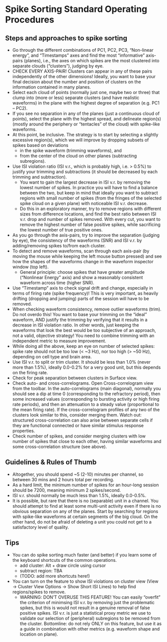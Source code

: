 # Spike Sorting Standard Operating Procedures


## Steps and approaches to spike sorting

- Go through the different combinations of PC1, PC2, PC3, “Non-linear energy”, and “Timestamps” axes and find the most “informative” axis-pairs (planes), i.e., the axes on which spikes are the most clustered into separate clouds (“clusters”), judging by eye.
- CHECK EVERY AXIS-PAIR! Clusters can appear in any of these pairs independently of the other dimensions! Ideally, you want to base your final decision about the number and position of clusters on the information contained in many planes.
- Select each cloud of points (normally just one, maybe two or three) that clump into (more or less) separate clusters (and have realistic waveforms) in the plane with the highest degree of separation (e.g. PC1 – PC2).
- If you see no separation in any of the planes (just a continuous cloud of points), select the plane with the highest spread, and delineate region(s) (mostly around the periphery or “tentacles” of the cloud) with spike-like waveforms.
- At this point, be inclusive. The strategy is to start by selecting a slightly excessive region(s), which we will improve by dropping subsets of spikes based on deviations
  - in the spike waveform (trimming waveforms), and 
  - from the center of the cloud on other planes (subtracting subregions).
- Use ISI violation ratio (ISI v.r., which is probably high, i.e. > 0.5%) to justify your trimming and subtractions (it should be decreased by each trimming and subtraction). 
  - You want to gain the largest decrease in ISI v.r. by removing the lowest number of spikes. In practice you will have to find a balance between the two, but keep in mind that ideally you want to subtract regions with small number of spikes (from the fringes of the selected spike cloud on a given plane) with noticeable ISI v.r. decrease. 
  - Do this in an exploratory manner, try to remove regions with different sizes from difference locations, and find the best ratio between ISI v.r. drop and number of spikes removed. With every cut, you want to remove the highest number of false positive spikes, while sacrificing the lowest number of true positive ones.
- As you go through the axis-pairs, try to improve the separation (judging by eye), the consistency of the waveforms (SNR) and ISI v.r. by adding/removing spikes to/from each cluster.
- To detect and remove waveforms, scan through each axis-pair (by moving the mouse while keeping the left mouse button pressed) and see how the shapes of the waveforms change in the waveform inspector window (top left).
  - General principle: choose spikes that have greater amplitude (“Nonlinear Energy” axis) and show a reasonably consistent waveform across time (higher SNR).
- Use “Timestamp” axis to check signal drift and change, especially in terms of firing rate (spike frequency)! This is very important, as heavily drifting (dropping and jumping) parts of the session will have to be removed. 
- When checking waveform consistency, remove outlier waveforms (trim). Do not overdo this! You want to base your trimming on the “ideal” waveform, AND justify the trimming by verifying that it results in a decrease in ISI violation ratio. 
In other words, just keeping the waveforms that look the best would be too subjective of an approach, not a valid, objective strategy! You need to combine trimming with an independent metric to measure improvement.
- While doing all the above, keep an eye on number of selected spikes: spike rate should not be too low (< ~3 Hz), nor too high (> ~50 Hz), depending on cell type and brain area.
- Use ISI v.r. to split or trim cluster. It should be less than 1.0% (never more than 1.5%), ideally 0.0-0.2% for a very good unit, but this depends on the firing rate.
- Check for peak separation between clusters in Surface view.
- Check auto- and cross-correlograms. Open Cross-correlogram view from the toolbar. In the auto-correlograms (main diagonal), normally you should see a dip at time 0 (corresponding to the refractory period), then some increased values (corresponding to bursting activity or high firing rate periods), and then an attenuation to a steady value (proportional to the mean firing rate). If the cross-correlogram profiles of any two of the clusters look similar to this, consider merging them. Watch out: structured cross-correlation can also arise between separate cells if they are functional connected or have similar stimulus response properties.
- Check number of spikes, and consider merging clusters with low number of spikes that close to each other, having similar waveforms and some cross-correlation structure (see above).


## Guidelines & Rules of Thumb

- Altogether, you should spend ~5 (2-10) minutes per channel, so between 30 mins and 2 hours total per recording.
- As a hard limit, the minimum number of spikes for an hour-long session should be 7200, meaning minimum 2 spikes/second.
- ISI v.r. should normally be much less than 1.5%, ideally 0.0-0.5%.
- It is possible, but rare that there is no (separable) unit in a channel. You should attempt to find at least some multi-unit activity even if there is no obvious separation on any of the planes. Start by searching for regions with spike-like waveforms at certain segments of the big cloud. On the other hand, do not be afraid of deleting a unit you could not get to a satisfactory level of quality.


## Tips

- You can do spike sorting much faster (and better) if you learn some of the keyboard shortcuts of the common operations.
  - add cluster: Alt + draw circle using cursor
  - subtract region: TBA
  - (TODO: add more shortcuts here!)
- You can turn on the feature to show ISI violations on cluster view (View → Cluster View Options → Show Short ISI Lines) to help find regions/spikes to remove.
  - WARNING: DON’T OVERUSE THIS FEATURE! You can easily “overfit” the criterion of minimsing ISI v.r. by removing just the problematic spikes, but this is would not result in a genuine removal of false positive spikes. ISI v.r. is just a statistical proxy metric we use to validate our selection of (peripheral) subregions to be removed from the cluster. Bottomline: do not rely ONLY on this feature, but use it as a guide in combination with other metrics (e.g. waveform shape and location on plane).

